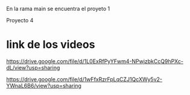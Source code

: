 En la rama main se encuentra el proyeto 1


Proyecto 4

# link de los videos
https://drive.google.com/file/d/1L0ExRfPyYFwm4-NPwjzbkCcQ9hPXc-dL/view?usp=sharing 

https://drive.google.com/file/d/1wFfxRzrFpLqCZJ1QcXWy5v2-YWnaL6B6/view?usp=sharing 